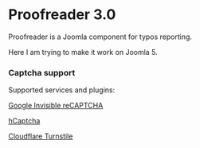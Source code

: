 # Proofreader 3.0

Proofreader is a Joomla component for typos reporting.

Here I am trying to make it work on Joomla 5.

### Captcha support

Supported services and plugins:

[Google Invisible reCAPTCHA](https://github.com/nikosdion/plg_captcha_google)

[hCaptcha](https://extensions.joomla.org/extension/hcaptcha/)

[Cloudflare Turnstile](https://github.com/SharkyKZ/joomla-turnstile-plugin)